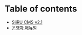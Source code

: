 # Table of contents

* [SiiRU CMS v2.1](README.md)
* [운영자 매뉴얼](https://siiru.comin.com/SiiRUCMS.v2.1.pdf)

